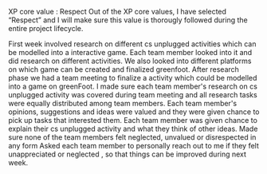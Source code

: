 XP core value : Respect
Out of the XP core values, I have selected “Respect” and I will make sure this value is thorougly followed during the entire project lifecycle.

First week involved research on different cs unplugged activities which can be modelled into a interactive game.
Each team member looked into it and did research on different activities.
We also looked into different platforms on which game can be created and finalized greenfoot.
After research phase we had a team meeting to finalize a activity which could be modelled into a game on greenFoot.
I made sure each team member's research on cs unplugged activity was covered during team meeting and all research tasks were equally distributed among team members.
Each team member's opinions, suggestions and ideas were valued and they were given chance to pick up tasks that interested them.
Each team member was given chance to explain their cs unplugged activity and what they think of other ideas.
Made sure none of the team members felt neglected, unvalued or disrespected in any form
Asked each team member to personally reach out to me if they felt unappreciated or neglected , so that things can be improved during next week.